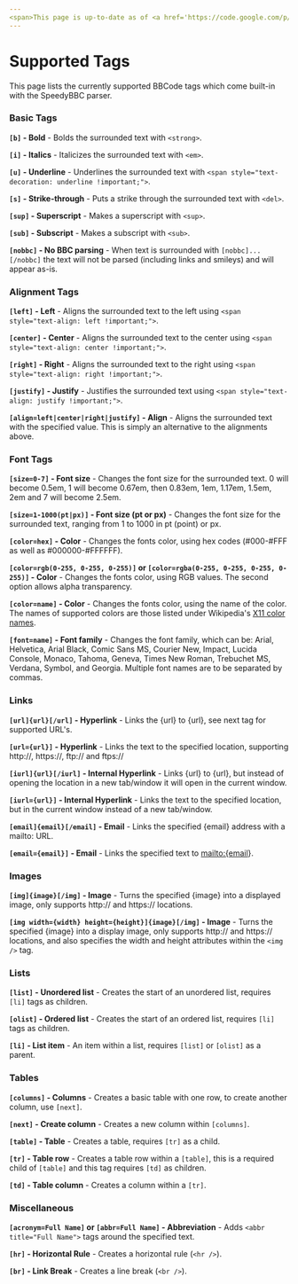 ```yaml
---
<span>This page is up-to-date as of <a href='https://code.google.com/p/speedybbc/source/detail?r=11'>r11</a> of the SpeedyBBC parser.</span>
---
```


# Supported Tags #

This page lists the currently supported BBCode tags which come built-in with the SpeedyBBC parser.

### Basic Tags ###

**`[b]` - Bold** - Bolds the surrounded text with `<strong>`.

**`[i]` - Italics** - Italicizes the surrounded text with `<em>`.

**`[u]` - Underline** - Underlines the surrounded text with `<span style="text-decoration: underline !important;">`.

**`[s]` - Strike-through** - Puts a strike through the surrounded text with `<del>`.

**`[sup]` - Superscript** - Makes a superscript with `<sup>`.

**`[sub]` - Subscript** - Makes a subscript with `<sub>`.

**`[nobbc]` - No BBC parsing** - When text is surrounded with `[nobbc]...[/nobbc]` the text will not be parsed (including links and smileys) and will appear as-is.

### Alignment Tags ###

**`[left]` - Left** - Aligns the surrounded text to the left using `<span style="text-align: left !important;">`.

**`[center]` - Center** - Aligns the surrounded text to the center using `<span style="text-align: center !important;">`.

**`[right]` - Right** - Aligns the surrounded text to the right using `<span style="text-align: right !important;">`.

**`[justify]` - Justify** - Justifies the surrounded text using `<span style="text-align: justify !important;">`.

**`[align=left|center|right|justify]` - Align** - Aligns the surrounded text with the specified value. This is simply an alternative to the alignments above.

### Font Tags ###

**`[size=0-7]` - Font size** - Changes the font size for the surrounded text. 0 will become 0.5em, 1 will become 0.67em, then 0.83em, 1em, 1.17em, 1.5em, 2em and 7 will become 2.5em.

**`[size=1-1000(pt|px)]` - Font size (pt or px)** - Changes the font size for the surrounded text, ranging from 1 to 1000 in pt (point) or px.

**`[color=hex]` - Color** - Changes the fonts color, using hex codes (#000-#FFF as well as #000000-#FFFFFF).

**`[color=rgb(0-255, 0-255, 0-255)]` or `[color=rgba(0-255, 0-255, 0-255, 0-255)]` - Color** - Changes the fonts color, using RGB values. The second option allows alpha transparency.

**`[color=name]` - Color** - Changes the fonts color, using the name of the color. The names of supported colors are those listed under Wikipedia's [X11 color names](http://en.wikipedia.org/wiki/Web_colors#X11_color_names).

**`[font=name]` - Font family** - Changes the font family, which can be: Arial, Helvetica, Arial Black, Comic Sans MS, Courier New, Impact, Lucida Console, Monaco, Tahoma, Geneva, Times New Roman, Trebuchet MS, Verdana, Symbol, and Georgia. Multiple font names are to be separated by commas.

### Links ###

**`[url]{url}[/url]` - Hyperlink** - Links the {url} to {url}, see next tag for supported URL's.

**`[url={url}]` - Hyperlink** - Links the text to the specified location, supporting http://, https://, ftp:// and ftps://

**`[iurl]{url}[/iurl]` - Internal Hyperlink** - Links {url} to {url}, but instead of opening the location in a new tab/window it will open in the current window.

**`[iurl={url}]` - Internal Hyperlink** - Links the text to the specified location, but in the current window instead of a new tab/window.

**`[email]{email}[/email]` - Email** - Links the specified {email} address with a mailto: URL.

**`[email={email}]` - Email** - Links the specified text to [mailto:{email](mailto:{email)}.

### Images ###

**`[img]{image}[/img]` - Image** - Turns the specified {image} into a displayed image, only supports http:// and https:// locations.

**`[img width={width} height={height}]{image}[/img]` - Image** - Turns the specified {image} into a display image, only supports http:// and https:// locations, and also specifies the width and height attributes within the `<img />` tag.

### Lists ###

**`[list]` - Unordered list** - Creates the start of an unordered list, requires `[li]` tags as children.

**`[olist]` - Ordered list** - Creates the start of an ordered list, requires `[li]` tags as children.

**`[li]` - List item** - An item within a list, requires `[list]` or `[olist]` as a parent.

### Tables ###

**`[columns]` - Columns** - Creates a basic table with one row, to create another column, use `[next]`.

**`[next]` - Create column** - Creates a new column within `[columns]`.

**`[table]` - Table** - Creates a table, requires `[tr]` as a child.

**`[tr]` - Table row** - Creates a table row within a `[table]`, this is a required child of `[table]` and this tag requires `[td]` as children.

**`[td]` - Table column** - Creates a column within a `[tr]`.

### Miscellaneous ###

**`[acronym=Full Name]` or `[abbr=Full Name]` - Abbreviation** - Adds `<abbr title="Full Name">` tags around the specified text.

**`[hr]` - Horizontal Rule** - Creates a horizontal rule (`<hr />`).

**`[br]` - Link Break** - Creates a line break (`<br />`).